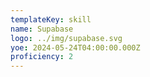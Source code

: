 ```yaml
---
templateKey: skill
name: Supabase
logo: ../img/supabase.svg
yoe: 2024-05-24T04:00:00.000Z
proficiency: 2
---
```

